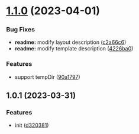 

# [1.1.0](https://github.com/dingff/vite-plugin-react-mpa/compare/1.0.1...1.1.0) (2023-04-01)


### Bug Fixes

* **readme:** modify layout description ([c2a66c6](https://github.com/dingff/vite-plugin-react-mpa/commit/c2a66c68707d8552735efe786de4c2a700854480))
* **readme:** modify template description ([4226ba0](https://github.com/dingff/vite-plugin-react-mpa/commit/4226ba00e3165db21f35395a4158f75b3867e475))


### Features

* support tempDir ([90a1797](https://github.com/dingff/vite-plugin-react-mpa/commit/90a1797a9561841a09f183dd2628aa956f7f5112))

## 1.0.1 (2023-03-31)


### Features

* init ([d320381](https://github.com/dingff/vite-plugin-react-mpa/commit/d320381f3e0c86666277e079544e8c2a5d36e2a1))